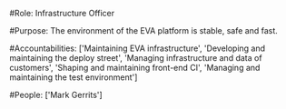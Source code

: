 #Role: Infrastructure Officer 

#Purpose: The environment of the EVA platform is stable, safe and fast. 

#Accountabilities: ['Maintaining EVA infrastructure', 'Developing and maintaining the deploy street', 'Managing infrastructure and data of customers', 'Shaping and maintaining front-end CI', 'Managing and maintaining the test environment'] 

#People: ['Mark Gerrits']